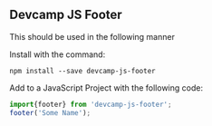 ## Devcamp JS Footer

This should be used in the following manner

Install with the command:

````
npm install --save devcamp-js-footer
````

Add to a JavaScript Project with the following code:

```javascript
import{footer} from 'devcamp-js-footer';
footer('Some Name');
```